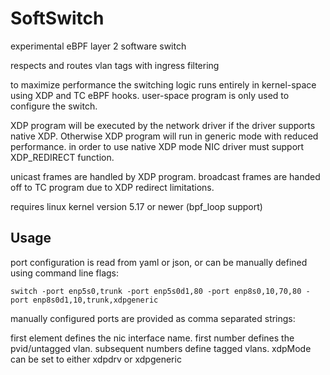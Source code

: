 # SoftSwitch
experimental eBPF layer 2 software switch

respects and routes vlan tags with ingress filtering

to maximize performance the switching logic runs entirely in kernel-space using XDP and TC eBPF hooks. user-space program is only used to configure the switch.

XDP program will be executed by the network driver if the driver supports native XDP.  Otherwise XDP program will run in generic mode with reduced performance. in order to use native XDP mode NIC driver must support XDP_REDIRECT function.

unicast frames are handled by XDP program. broadcast frames are handed off to TC program due to XDP redirect limitations.

requires linux kernel version 5.17 or newer (bpf_loop support)

## Usage
port configuration is read from yaml or json, or can be manually defined using command line flags:

```
switch -port enp5s0,trunk -port enp5s0d1,80 -port enp8s0,10,70,80 -port enp8s0d1,10,trunk,xdpgeneric
```

manually configured ports are provided as comma separated strings:

first element defines the nic interface name.
first number defines the pvid/untagged vlan.
subsequent numbers define tagged vlans.
xdpMode can be set to either xdpdrv or xdpgeneric
